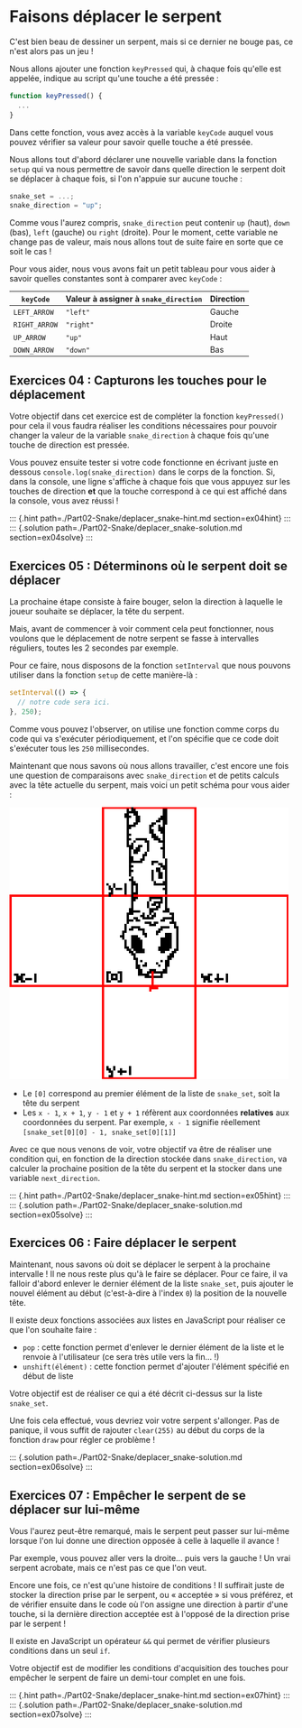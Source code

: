 # Faisons déplacer le serpent

C'est bien beau de dessiner un serpent, mais si ce dernier ne bouge pas, ce n'est alors pas un jeu ! 

Nous allons ajouter une fonction `keyPressed` qui, à chaque fois qu'elle est appelée, indique au script qu'une touche a été pressée :

```js
function keyPressed() {
  ...
}
```

Dans cette fonction, vous avez accès à la variable `keyCode` auquel vous pouvez vérifier sa valeur pour savoir quelle touche a été pressée.

Nous allons tout d'abord déclarer une nouvelle variable dans la fonction `setup` qui va nous permettre de savoir dans quelle direction le serpent doit se déplacer à chaque fois, si l'on n'appuie sur aucune touche :

```js
snake_set = ...;
snake_direction = "up";
```

Comme vous l'aurez compris, `snake_direction` peut contenir `up` (haut), `down` (bas), `left` (gauche) ou `right` (droite). Pour le moment, cette variable ne change pas de valeur, mais nous allons tout de suite faire en sorte que ce soit le cas !

Pour vous aider, nous vous avons fait un petit tableau pour vous aider à savoir quelles constantes sont à comparer avec `keyCode` :

 `keyCode`     | Valeur à assigner à `snake_direction` | Direction
---------------|---------------------------------------|-----------
 `LEFT_ARROW`  | `"left"`                              | Gauche
 `RIGHT_ARROW` | `"right"`                             | Droite
 `UP_ARROW`    | `"up"`                                | Haut
 `DOWN_ARROW`  | `"down"`                              | Bas

## Exercices 04 : Capturons les touches pour le déplacement

Votre objectif dans cet exercice est de compléter la fonction `keyPressed()` pour cela il vous faudra réaliser les conditions nécessaires pour pouvoir changer la valeur de la variable `snake_direction` à chaque fois qu'une touche de direction est pressée.

Vous pouvez ensuite tester si votre code fonctionne en écrivant juste en dessous `console.log(snake_direction)` dans le corps de la fonction. Si, dans la console, une ligne s'affiche à chaque fois que vous appuyez sur les touches de direction **et** que la touche correspond à ce qui est affiché dans la console, vous avez réussi !

::: {.hint path=./Part02-Snake/deplacer_snake-hint.md section=ex04hint}
:::
::: {.solution path=./Part02-Snake/deplacer_snake-solution.md section=ex04solve}
::: 

## Exercices 05 : Déterminons où le serpent doit se déplacer 

La prochaine étape consiste à faire bouger, selon la direction à laquelle le joueur souhaite se déplacer, la tête du serpent.

Mais, avant de commencer à voir comment cela peut fonctionner, nous voulons que le déplacement de notre serpent se fasse à intervalles réguliers, toutes les 2 secondes par exemple.

Pour ce faire, nous disposons de la fonction `setInterval` que nous pouvons utiliser dans la fonction `setup` de cette manière-là :

```js
setInterval(() => {
  // notre code sera ici.
}, 250);
```
Comme vous pouvez l'observer, on utilise une fonction comme corps du code qui va s'exécuter périodiquement, et l'on spécifie que ce code doit s'exécuter tous les `250` millisecondes.

Maintenant que nous savons où nous allons travailler, c'est encore une fois une question de comparaisons avec `snake_direction` et de petits calculs avec la tête actuelle du serpent, mais voici un petit schéma pour vous aider : 

![](./static/snake-next-movement-help.png)

- Le `[0]` correspond au premier élément de la liste de `snake_set`, soit la tête du serpent
- Les `x - 1`, `x + 1`, `y - 1` et `y + 1` réfèrent aux coordonnées **relatives** aux coordonnées du serpent. Par exemple, `x - 1` signifie réellement `[snake_set[0][0] - 1, snake_set[0][1]]`

Avec ce que nous venons de voir, votre objectif va être de réaliser une condition qui, en fonction de la direction stockée dans `snake_direction`, va calculer la prochaine position de la tête du serpent et la stocker dans une variable `next_direction`.

::: {.hint path=./Part02-Snake/deplacer_snake-hint.md section=ex05hint}
:::
::: {.solution path=./Part02-Snake/deplacer_snake-solution.md section=ex05solve}
:::

## Exercices 06 : Faire déplacer le serpent

Maintenant, nous savons où doit se déplacer le serpent à la prochaine intervalle ! Il ne nous reste plus qu'à le faire se déplacer. Pour ce faire, il va falloir d'abord enlever le dernier élément de la liste `snake_set`, puis ajouter le nouvel élément au début (c'est-à-dire à l'index `0`) la position de la nouvelle tête.

Il existe deux fonctions associées aux listes en JavaScript pour réaliser ce que l'on souhaite faire :

- `pop` : cette fonction permet d'enlever le dernier élément de la liste et le renvoie à l'utilisateur (ce sera très utile vers la fin... !)
- `unshift(élément)` : cette fonction permet d'ajouter l'élément spécifié en début de liste

Votre objectif est de réaliser ce qui a été décrit ci-dessus sur la liste `snake_set`.

Une fois cela effectué, vous devriez voir votre serpent s'allonger. Pas de panique, il vous suffit de rajouter `clear(255)` au début du corps de la fonction `draw` pour régler ce problème !

::: {.solution path=./Part02-Snake/deplacer_snake-solution.md section=ex06solve}
:::

## Exercices 07 : Empêcher le serpent de se déplacer sur lui-même

Vous l'aurez peut-être remarqué, mais le serpent peut passer sur lui-même lorsque l'on lui donne une direction opposée à celle à laquelle il avance !

Par exemple, vous pouvez aller vers la droite... puis vers la gauche ! Un vrai serpent acrobate, mais ce n'est pas ce que l'on veut.

Encore une fois, ce n'est qu'une histoire de conditions ! Il suffirait juste de stocker la direction prise par le serpent, ou « acceptée » si vous préférez, et de vérifier ensuite dans le code où l'on assigne une direction à partir d'une touche, si la dernière direction acceptée est à l'opposé de la direction prise par le serpent !

Il existe en JavaScript un opérateur `&&` qui permet de vérifier plusieurs conditions dans un seul `if`.

Votre objectif est de modifier les conditions d'acquisition des touches pour empêcher le serpent de faire un demi-tour complet en une fois.

::: {.hint path=./Part02-Snake/deplacer_snake-hint.md section=ex07hint}
:::
::: {.solution path=./Part02-Snake/deplacer_snake-solution.md section=ex07solve}
:::
